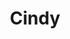 ---
title: Cindy
date: 
draft: false

# descripcion
description : Argollas de plata 925

materials: Plata 925

color: Plateado

dimensions: 1,8cm x 2,5cm

code: 01-11-0548

type: "Aros"

categories: []

price: $2.100,00

price_eftvo: $1.785,00

# Images
# first image will be shown in the product page
images:
  # - image: "images/path_to_image"
  # La ubicacion de las imagenes es imagenes/Aros/Aros.Argollas/01-11-0548-cindy
  - image: "./images/aros/argollas/01-11-0548.JPG"
  - image: "./images/aros/argollas/01-11-0548_a.JPG"
  - image: "./images/aros/argollas/01-11-0548_b.jpg"
---